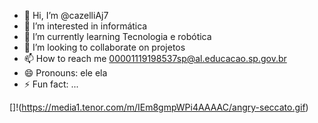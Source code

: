 - 👋 Hi, I’m @cazelliAj7
- 👀 I’m interested in informática
- 🌱 I’m currently learning Tecnologia e robótica
- 💞️ I’m looking to collaborate on projetos
- 📫 How to reach me 00001119198537sp@al.educacao.sp.gov.br
- 😄 Pronouns: ele ela
- ⚡ Fun fact: ...

<!---
cazelliAj7/cazelliAj7 is a ✨ special ✨ repository because its `README.md` (this file) appears on your GitHub profile.
You can click the Preview link to take a look at your changes.
--->
[]!(https://media1.tenor.com/m/IEm8gmpWPi4AAAAC/angry-seccato.gif)

